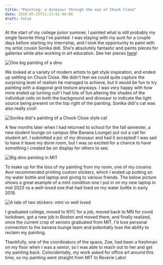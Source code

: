 ```yaml
---
title: "Painting: a dinosaur through the eye of Chuck Close"
date: 2018-05-25T11:23:01-04:00
draft: false
---
```


At the start of my college junior summer, I painted what is still probably my single favorite thing I've painted. I was staying with my aunt for a couple days before starting my internship, and I took the opportunity to paint with my artist cousin Sonika didi. She's absolutely fantastic and paints pieces for galleries while also working in art education. See her pieces [here](https://www.instagram.com/sonikart13/)!

![One big painting of a dino](/painting/big_dino.jpg)

We looked at a variety of modern artists to get style inspiration, and ended up settling on Chuck Close. We didn't feel we could quite capture the surprising level of realism he managed to achieve, but it would be fun to try painting with a diagonal grid texture anyways. I was very happy with how mine ended up turning out! I had lots of fun altering the shades of the individual cells on both the background and dinosaur to indicate the light source being present on the top right of the painting. Sonika didi's cat was also really cool!

![Sonika didi's painting of a Chuck Close style cat](/painting/cat.jpg)

A few months later when I had returned to school for the fall semester, a new student lounge on campus (the Banana Lounge) put out a call for student art. I submitted a pic of my dinosaur and had it accepted! I was sad to have it leave my dorm room, but I was so excited for a chance to have something I created be on display for others to see.

![Big dino painting in MIT](/painting/lounge_dino.jpg)

To make up for the loss of my painting from my room, one of my cousins Avni recommended printing custom stickers, which I ended up putting on my water bottle and laptop and giving to various friends. The below picture shows a great example of a mint condition one I put in on my new laptop in mid 2023 vs a well-loved one that had lived on my water bottle in early 2019.

![A tale of two stickers: mint vs well loved](/painting/dino_sticker.jpg)

I graduated college, moved to NYC for a job, moved back to MN for covid lockdown, got a new job in Boston and moved there, and finally realized, once the current crop of seniors graduated from MIT, I'd lose personal connection to the banana lounge team and potentially lose the ability to reclaim my painting. 

Thankfully, one of the coordinators of the space, Zoe, had been a freshman on my floor when I was a senior, so I was able to reach out to her and get my painting back. Coincidentally, my work asked for office art around this time, so my painting went straight from MIT to Reverie Labs!
